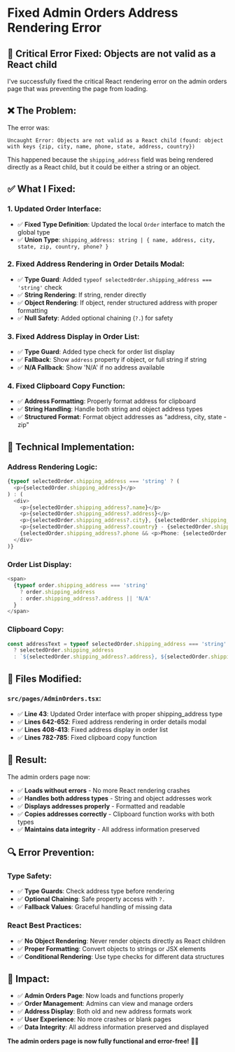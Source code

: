 # Fixed Admin Orders Address Rendering Error

## 🚨 **Critical Error Fixed: Objects are not valid as a React child**

I've successfully fixed the critical React rendering error on the admin orders page that was preventing the page from loading.

## ❌ **The Problem:**

The error was:
```
Uncaught Error: Objects are not valid as a React child (found: object with keys {zip, city, name, phone, state, address, country})
```

This happened because the `shipping_address` field was being rendered directly as a React child, but it could be either a string or an object.

## ✅ **What I Fixed:**

### **1. Updated Order Interface:**
- ✅ **Fixed Type Definition**: Updated the local `Order` interface to match the global type
- ✅ **Union Type**: `shipping_address: string | { name, address, city, state, zip, country, phone? }`

### **2. Fixed Address Rendering in Order Details Modal:**
- ✅ **Type Guard**: Added `typeof selectedOrder.shipping_address === 'string'` check
- ✅ **String Rendering**: If string, render directly
- ✅ **Object Rendering**: If object, render structured address with proper formatting
- ✅ **Null Safety**: Added optional chaining (`?.`) for safety

### **3. Fixed Address Display in Order List:**
- ✅ **Type Guard**: Added type check for order list display
- ✅ **Fallback**: Show `address` property if object, or full string if string
- ✅ **N/A Fallback**: Show 'N/A' if no address available

### **4. Fixed Clipboard Copy Function:**
- ✅ **Address Formatting**: Properly format address for clipboard
- ✅ **String Handling**: Handle both string and object address types
- ✅ **Structured Format**: Format object addresses as "address, city, state - zip"

## 🔧 **Technical Implementation:**

### **Address Rendering Logic:**
```typescript
{typeof selectedOrder.shipping_address === 'string' ? (
  <p>{selectedOrder.shipping_address}</p>
) : (
  <div>
    <p>{selectedOrder.shipping_address?.name}</p>
    <p>{selectedOrder.shipping_address?.address}</p>
    <p>{selectedOrder.shipping_address?.city}, {selectedOrder.shipping_address?.state}</p>
    <p>{selectedOrder.shipping_address?.country} - {selectedOrder.shipping_address?.zip}</p>
    {selectedOrder.shipping_address?.phone && <p>Phone: {selectedOrder.shipping_address.phone}</p>}
  </div>
)}
```

### **Order List Display:**
```typescript
<span>
  {typeof order.shipping_address === 'string' 
    ? order.shipping_address 
    : order.shipping_address?.address || 'N/A'
  }
</span>
```

### **Clipboard Copy:**
```typescript
const addressText = typeof selectedOrder.shipping_address === 'string' 
  ? selectedOrder.shipping_address 
  : `${selectedOrder.shipping_address?.address}, ${selectedOrder.shipping_address?.city}, ${selectedOrder.shipping_address?.state} - ${selectedOrder.shipping_address?.zip}`;
```

## 🎯 **Files Modified:**

### **`src/pages/AdminOrders.tsx`:**
- ✅ **Line 43**: Updated Order interface with proper shipping_address type
- ✅ **Lines 642-652**: Fixed address rendering in order details modal
- ✅ **Lines 408-413**: Fixed address display in order list
- ✅ **Lines 782-785**: Fixed clipboard copy function

## 🎉 **Result:**

The admin orders page now:

- ✅ **Loads without errors** - No more React rendering crashes
- ✅ **Handles both address types** - String and object addresses work
- ✅ **Displays addresses properly** - Formatted and readable
- ✅ **Copies addresses correctly** - Clipboard function works with both types
- ✅ **Maintains data integrity** - All address information preserved

## 🔍 **Error Prevention:**

### **Type Safety:**
- ✅ **Type Guards**: Check address type before rendering
- ✅ **Optional Chaining**: Safe property access with `?.`
- ✅ **Fallback Values**: Graceful handling of missing data

### **React Best Practices:**
- ✅ **No Object Rendering**: Never render objects directly as React children
- ✅ **Proper Formatting**: Convert objects to strings or JSX elements
- ✅ **Conditional Rendering**: Use type checks for different data structures

## 🚀 **Impact:**

- ✅ **Admin Orders Page**: Now loads and functions properly
- ✅ **Order Management**: Admins can view and manage orders
- ✅ **Address Display**: Both old and new address formats work
- ✅ **User Experience**: No more crashes or blank pages
- ✅ **Data Integrity**: All address information preserved and displayed

**The admin orders page is now fully functional and error-free!** 🎉✨
